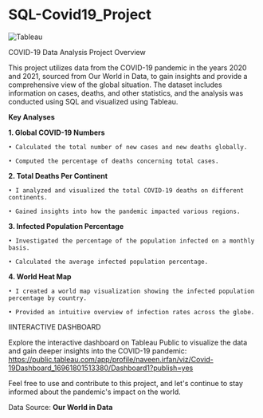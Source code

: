 # SQL-Covid19_Project

![Tableau](https://github.com/Naveen628/SQL-Covid19_Project/assets/68965503/546d9694-98ee-4e0f-9544-eeda9775932a)

COVID-19 Data Analysis Project Overview

This project utilizes data from the COVID-19 pandemic in the years 2020 and 2021, sourced from Our World in Data, to gain insights and provide a comprehensive view of the global situation. The dataset includes information on cases, deaths, and other statistics, and the analysis was conducted using SQL and visualized using Tableau.

**Key Analyses**

**1. Global COVID-19 Numbers**

	• Calculated the total number of new cases and new deaths globally.

	• Computed the percentage of deaths concerning total cases.

**2. Total Deaths Per Continent**

	• I analyzed and visualized the total COVID-19 deaths on different continents.
    
	• Gained insights into how the pandemic impacted various regions.

**3. Infected Population Percentage**

	• Investigated the percentage of the population infected on a monthly basis.
    
	• Calculated the average infected population percentage.

**4. World Heat Map**

	• I created a world map visualization showing the infected population percentage by country.
    
	• Provided an intuitive overview of infection rates across the globe.

	 
IINTERACTIVE DASHBOARD

Explore the interactive dashboard on Tableau Public to visualize the data and gain deeper insights into the COVID-19 pandemic: 
	https://public.tableau.com/app/profile/naveen.irfan/viz/Covid-19Dashboard_16961801513380/Dashboard1?publish=yes

Feel free to use and contribute to this project, and let's continue to stay informed about the pandemic's impact on the world.



Data Source: **Our World in Data**

